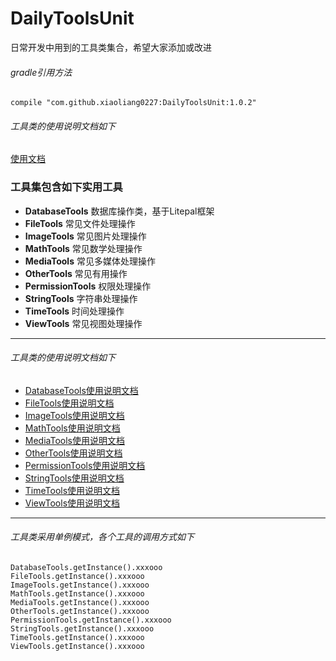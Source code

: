 # DailyToolsUnit

日常开发中用到的工具类集合，希望大家添加或改进

###### gradle引用方法
~~~
compile "com.github.xiaoliang0227:DailyToolsUnit:1.0.2"
~~~

###### 工具类的使用说明文档如下
[使用文档](https://xiaoliang0227.github.io/Documents/DailyToolsUnit/index.html)

### 工具集包含如下实用工具
- **DatabaseTools** 数据库操作类，基于Litepal框架
- **FileTools** 常见文件处理操作
- **ImageTools** 常见图片处理操作
- **MathTools** 常见数学处理操作
- **MediaTools** 常见多媒体处理操作
- **OtherTools** 常见有用操作
- **PermissionTools** 权限处理操作
- **StringTools** 字符串处理操作
- **TimeTools** 时间处理操作
- **ViewTools** 常见视图处理操作

***
###### 工具类的使用说明文档如下
- [DatabaseTools使用说明文档](https://xiaoliang0227.github.io/Documents/DailyToolsUnit/com/zyl/tools/dailytoolsunit/tool/DatabaseTools.html)
- [FileTools使用说明文档](https://xiaoliang0227.github.io/Documents/DailyToolsUnit/com/zyl/tools/dailytoolsunit/tool/FileTools.html)
- [ImageTools使用说明文档](https://xiaoliang0227.github.io/Documents/DailyToolsUnit/com/zyl/tools/dailytoolsunit/tool/ImageTools.html)
- [MathTools使用说明文档](https://xiaoliang0227.github.io/Documents/DailyToolsUnit/com/zyl/tools/dailytoolsunit/tool/MathTools.html)
- [MediaTools使用说明文档](https://xiaoliang0227.github.io/Documents/DailyToolsUnit/com/zyl/tools/dailytoolsunit/tool/MediaTools.html)
- [OtherTools使用说明文档](https://xiaoliang0227.github.io/Documents/DailyToolsUnit/com/zyl/tools/dailytoolsunit/tool/OtherTools.html)
- [PermissionTools使用说明文档](https://xiaoliang0227.github.io/Documents/DailyToolsUnit/com/zyl/tools/dailytoolsunit/tool/PermissionTools.html)
- [StringTools使用说明文档](https://xiaoliang0227.github.io/Documents/DailyToolsUnit/com/zyl/tools/dailytoolsunit/tool/StringTools.html)
- [TimeTools使用说明文档](https://xiaoliang0227.github.io/Documents/DailyToolsUnit/com/zyl/tools/dailytoolsunit/tool/TimeTools.html)
- [ViewTools使用说明文档](https://xiaoliang0227.github.io/Documents/DailyToolsUnit/com/zyl/tools/dailytoolsunit/tool/ViewTools.html)

***
###### 工具类采用单例模式，各个工具的调用方式如下

~~~
DatabaseTools.getInstance().xxxooo
FileTools.getInstance().xxxooo
ImageTools.getInstance().xxxooo
MathTools.getInstance().xxxooo
MediaTools.getInstance().xxxooo
OtherTools.getInstance().xxxooo
PermissionTools.getInstance().xxxooo
StringTools.getInstance().xxxooo
TimeTools.getInstance().xxxooo
ViewTools.getInstance().xxxooo
~~~
